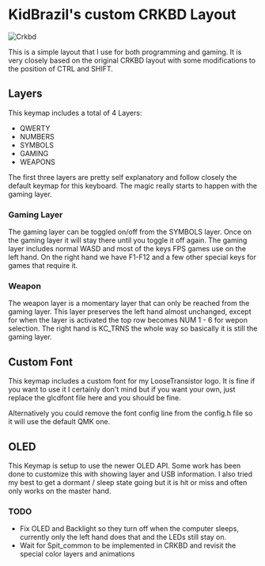 # KidBrazil's custom CRKBD Layout

![Crkbd](https://user-images.githubusercontent.com/736191/40575636-6fba63a4-6123-11e8-9ca0-3f990f1f9f4c.jpg)

This is a simple layout that I use for both programming and gaming. It is very
closely based on the original CRKBD layout with some modifications to the
position of CTRL and SHIFT.

## Layers
This keymap includes a total of 4 Layers:
- QWERTY
- NUMBERS
- SYMBOLS
- GAMING
- WEAPONS

The first three layers are pretty self explanatory and follow closely the
default keymap for this keyboard. The magic really starts to happen with the
gaming layer.

### Gaming Layer
The gaming layer can be toggled on/off from the SYMBOLS layer. Once on the
gaming layer it will stay there until you toggle it off again. The gaming layer
includes normal WASD and most of the keys FPS games use on the left hand. On the
right hand we have F1-F12 and a few other special keys for games that require
it.

### Weapon
The weapon layer is a momentary layer that can only be reached from the gaming
layer. This layer preserves the left hand almost unchanged, except for when the
layer is activated the top row becomes NUM 1 - 6 for wepon selection. The right
hand is KC_TRNS the whole way so basically it is still the gaming layer.

## Custom Font
This keymap includes a custom font for my LooseTransistor logo. It is fine if
you want to use it I certainly don't mind but if you want your own, just replace
the glcdfont file here and you should be fine.

Alternatively you could remove the font config line from the config.h file so it
will use the default QMK one.

## OLED
This Keymap is setup to use the newer OLED API. Some work has been done to
customize this with showing layer and USB information. I also tried my best to
get a dormant / sleep state going but it is hit or miss and often only works on
the master hand.

### TODO
- Fix OLED and Backlight so they turn off when the computer sleeps, currently
  only the left hand does that and the LEDs still stay on.
- Wait for Spit_common to be implemented in CRKBD and revisit the special color
  layers and animations
